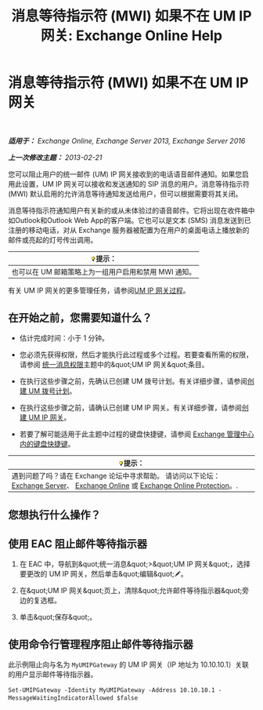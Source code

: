 ﻿---
title: '消息等待指示符 (MWI) 如果不在 UM IP 网关: Exchange Online Help'
TOCTitle: 消息等待指示符 (MWI) 如果不在 UM IP 网关
ms:assetid: 7af6d094-199f-4134-a25d-9fc7e9c05fe1
ms:mtpsurl: https://technet.microsoft.com/zh-cn/library/JJ673536(v=EXCHG.150)
ms:contentKeyID: 50490983
ms.date: 05/23/2018
mtps_version: v=EXCHG.150
ms.translationtype: MT
---

# 消息等待指示符 (MWI) 如果不在 UM IP 网关

 

_**适用于：** Exchange Online, Exchange Server 2013, Exchange Server 2016_

_**上一次修改主题：** 2013-02-21_

您可以阻止用户的统一邮件 (UM) IP 网关接收到的电话语音邮件通知。如果您启用此设置，UM IP 网关可以接收和发送通知的 SIP 消息的用户。消息等待指示符 (MWI) 默认启用的允许消息等待通知发送给用户，但可以根据需要将其关闭。

消息等待指示符通知用户有关新的或从未体验过的语音邮件。它将出现在收件箱中如Outlook和Outlook Web App的客户端。它也可以是文本 (SMS) 消息发送到已注册的移动电话，对从 Exchange 服务器被配置为在用户的桌面电话上播放新的邮件或亮起的灯号传出调用。

<table>
<thead>
<tr class="header">
<th><img src="images/Bb124558.tip(EXCHG.150).gif" title="提示" alt="提示" />提示：</th>
</tr>
</thead>
<tbody>
<tr class="odd">
<td>也可以在 UM 邮箱策略上为一组用户启用和禁用 MWI 通知。</td>
</tr>
</tbody>
</table>


有关 UM IP 网关的更多管理任务，请参阅[UM IP 网关过程](um-ip-gateway-procedures-exchange-2013-help.md)。

## 在开始之前，您需要知道什么？

  - 估计完成时间：小于 1 分钟。

  - 您必须先获得权限，然后才能执行此过程或多个过程。若要查看所需的权限，请参阅 [统一消息权限](unified-messaging-permissions-exchange-2013-help.md)主题中的\&quot;UM IP 网关\&quot;条目。

  - 在执行这些步骤之前，先确认已创建 UM 拨号计划。有关详细步骤，请参阅[创建 UM 拨号计划](create-a-um-dial-plan-exchange-2013-help.md)。

  - 在执行这些步骤之前，请确认已创建 UM IP 网关。有关详细步骤，请参阅[创建 UM IP 网关](create-a-um-ip-gateway-exchange-2013-help.md)。

  - 若要了解可能适用于此主题中过程的键盘快捷键，请参阅 [Exchange 管理中心内的键盘快捷键](keyboard-shortcuts-in-the-exchange-admin-center-exchange-online-protection-help.md)。

<table>
<thead>
<tr class="header">
<th><img src="images/Bb124558.tip(EXCHG.150).gif" title="提示" alt="提示" />提示：</th>
</tr>
</thead>
<tbody>
<tr class="odd">
<td>遇到问题了吗？请在 Exchange 论坛中寻求帮助。 请访问以下论坛：<a href="https://go.microsoft.com/fwlink/p/?linkid=60612">Exchange Server</a>、 <a href="https://go.microsoft.com/fwlink/p/?linkid=267542">Exchange Online</a> 或 <a href="https://go.microsoft.com/fwlink/p/?linkid=285351">Exchange Online Protection</a>。.</td>
</tr>
</tbody>
</table>


## 您想执行什么操作？

## 使用 EAC 阻止邮件等待指示器

1.  在 EAC 中，导航到\&quot;统一消息\&quot;\>\&quot;UM IP 网关\&quot;，选择要更改的 UM IP 网关，然后单击\&quot;编辑\&quot;![编辑图标](images/Bb124582.6f53ccb2-1f13-4c02-bea0-30690e6ea71d(EXCHG.150).gif "编辑图标")。

2.  在\&quot;UM IP 网关\&quot;页上，清除\&quot;允许邮件等待指示器\&quot;旁边的复选框。

3.  单击\&quot;保存\&quot;。

## 使用命令行管理程序阻止邮件等待指示器

此示例阻止向与名为 `MyUMIPGateway` 的 UM IP 网关（IP 地址为 10.10.10.1）关联的用户显示邮件等待指示器。

    Set-UMIPGateway -Identity MyUMIPGateway -Address 10.10.10.1 -MessageWaitingIndicatorAllowed $false


